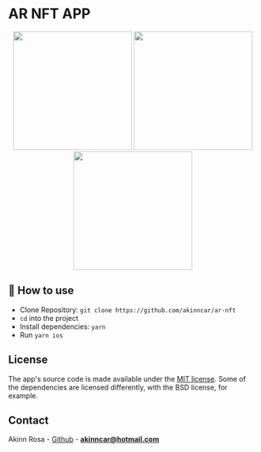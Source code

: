 # AR NFT APP

<p align="center">
  <img src="https://user-images.githubusercontent.com/42688281/138617703-b1536933-e901-4380-b2e7-919f07928615.PNG" width="240"/>
  <img src="https://user-images.githubusercontent.com/42688281/138617709-9328f913-8fe7-42f4-b866-70d64eaef820.PNG" width="240"/>
  <img src="./assets/video/demo.gif" width="240"/>
</p>

## 🚀 How to use

- Clone Repository: `git clone https://github.com/akinncar/ar-nft`
- `cd` into the project
- Install dependencies: `yarn`
- Run `yarn ios`

## License

The app's source code is made available under the [MIT license](LICENSE). Some of the dependencies are licensed differently, with the BSD license, for example.

## Contact

Akinn Rosa - [Github](https://github.com/akinncar) - **[akinncar@hotmail.com](mailto:akinncar@hotmail.com)**
